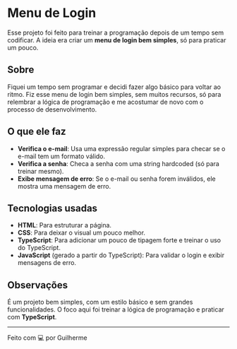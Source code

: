 # Menu de Login

Esse projeto foi feito para treinar a programação depois de um tempo sem codificar. A ideia era criar um **menu de login bem simples**, só para praticar um pouco.

## Sobre

Fiquei um tempo sem programar e decidi fazer algo básico para voltar ao ritmo. Fiz esse menu de login bem simples, sem muitos recursos, só para relembrar a lógica de programação e me acostumar de novo com o processo de desenvolvimento.

## O que ele faz

- **Verifica o e-mail**: Usa uma expressão regular simples para checar se o e-mail tem um formato válido.
- **Verifica a senha**: Checa a senha com uma string hardcoded (só para treinar mesmo).
- **Exibe mensagem de erro**: Se o e-mail ou senha forem inválidos, ele mostra uma mensagem de erro.

## Tecnologias usadas

- **HTML**: Para estruturar a página.
- **CSS**: Para deixar o visual um pouco melhor.
- **TypeScript**: Para adicionar um pouco de tipagem forte e treinar o uso do TypeScript.
- **JavaScript** (gerado a partir do TypeScript): Para validar o login e exibir mensagens de erro.

## Observações

É um projeto bem simples, com um estilo básico e sem grandes funcionalidades. O foco aqui foi treinar a lógica de programação e praticar com **TypeScript**.

---

Feito com 💻 por Guilherme
